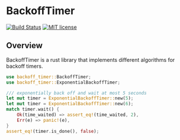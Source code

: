 # BackoffTimer

[![Build Status](https://travis-ci.org/mrtazz/BackoffTimer.svg?branch=master)](https://travis-ci.org/mrtazz/BackoffTimer)
[![MIT license](https://img.shields.io/badge/license-MIT-blue.svg)](http://opensource.org/licenses/MIT)

## Overview

BackoffTimer is a rust library that implements different algorithms for
backoff timers.


```rust
use backoff_timer::BackoffTimer;
use backoff_timer::ExponentialBackoffTimer;

/// exponentially back off and wait at most 5 seconds
let mut timer = ExponentialBackoffTimer::new(5);
let mut timer = ExponentialBackoffTimer::new(6);
match timer.wait() {
    Ok(time_waited) => assert_eq!(time_waited, 2),
    Err(e) => panic!(e),
}
assert_eq!(timer.is_done(), false);
```
